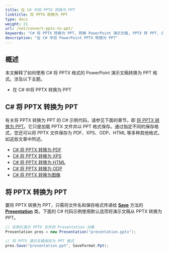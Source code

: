 ```yaml
---
title: 在 C# 中将 PPTX 转换为 PPT
linktitle: 将 PPTX 转换为 PPT
type: docs
weight: 21
url: /net/convert-pptx-to-ppt/
keywords: "C# 将 PPTX 转换为 PPT, 转换 PowerPoint 演示文稿, PPTX 转 PPT, C#, Aspose.Slides"
description: "在 C# 中将 PowerPoint PPTX 转换为 PPT"
---
```


## **概述**

本文解释了如何使用 C# 将 PPTX 格式的 PowerPoint 演示文稿转换为 PPT 格式。涉及以下主题。

- 在 C# 中将 PPTX 转换为 PPT

## **C# 将 PPTX 转换为 PPT**

有关将 PPTX 转换为 PPT 的 C# 示例代码，请参见下面的章节，即 [将 PPTX 转换为 PPT](#convert-pptx-to-ppt)。它只是加载 PPTX 文件并以 PPT 格式保存。通过指定不同的保存格式，您还可以将 PPTX 文件保存为 PDF、XPS、ODP、HTML 等多种其他格式，如这些文章中所述。

- [C# 将 PPTX 转换为 PDF](https://docs.aspose.com/slides/net/convert-powerpoint-to-pdf/)
- [C# 将 PPTX 转换为 XPS](https://docs.aspose.com/slides/net/convert-powerpoint-to-xps/)
- [C# 将 PPTX 转换为 HTML](https://docs.aspose.com/slides/net/convert-powerpoint-to-html/)
- [C# 将 PPTX 转换为 ODP](https://docs.aspose.com/slides/net/save-presentation/)
- [C# 将 PPTX 转换为图像](https://docs.aspose.com/slides/net/convert-powerpoint-to-png/)

## **将 PPTX 转换为 PPT**
要将 PPTX 转换为 PPT，只需将文件名和保存格式传递给 [**Save**](https://reference.aspose.com/slides/net/aspose.slides/presentation/save/) 方法的 [**Presentation**](https://reference.aspose.com/slides/net/aspose.slides/presentation/) 类。下面的 C# 代码示例使用默认选项将演示文稿从 PPTX 转换为 PPT。

```c#
// 实例化表示 PPTX 文件的 Presentation 对象
Presentation pres = new Presentation("presentation.pptx");

// 将 PPTX 演示文稿保存为 PPT 格式
pres.Save("presentation.ppt", SaveFormat.Ppt);
```